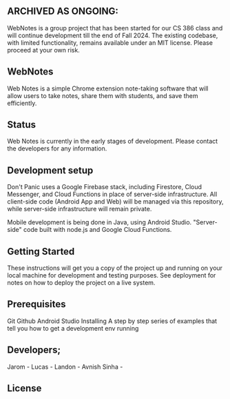 ## ARCHIVED AS ONGOING:
WebNotes is a group project that has been started for our CS 386 class and will continue development till the end of Fall 2024. The existing codebase, with limited functionality, remains available under an MIT license. Please proceed at your own risk.

## WebNotes
Web Notes is a simple Chrome extension note-taking software that will allow users to take notes, share them with students, and save them efficiently. 

## Status
Web Notes is currently in the early stages of development. Please contact the developers for any information.

## Development setup
Don't Panic uses a Google Firebase stack, including Firestore, Cloud Messenger, and Cloud Functions in place of server-side infrastructure. All client-side code (Android App and Web) will be managed via this repository, while server-side infrastructure will remain private.

Mobile development is being done in Java, using Android Studio. "Server-side" code built with node.js and Google Cloud Functions.

## Getting Started
These instructions will get you a copy of the project up and running on your local machine for development and testing purposes. See deployment for notes on how to deploy the project on a live system.

## Prerequisites

Git
Github
Android Studio
Installing
A step by step series of examples that tell you how to get a development env running

## Developers;
Jarom - 
Lucas - 
Landon - 
Avnish Sinha -

## License

